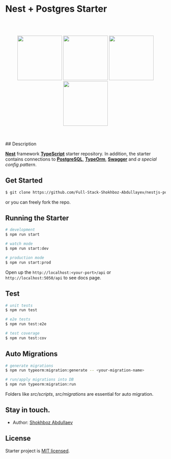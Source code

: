 
# Nest + Postgres Starter 

<br>
<br>
<p align="middle" float="left">
      <img  width="140px" src="https://www.vectorlogo.zone/logos/nestjs/nestjs-icon.svg"/>
      <img  width="140px" src="https://wiki.postgresql.org/images/a/a4/PostgreSQL_logo.3colors.svg"/>
      <img  width="140px" src="https://img.stackshare.io/service/7419/20165699.png"/>
      <img  width="140px" src="https://iconape.com/wp-content/files/kd/371533/svg/371533.svg"/>
</p>
<br>
<br>
## Description

__[Nest](https://github.com/nestjs/nest)__ framework __[TypeScript](https://www.typescriptlang.org/)__ starter repository. In addition, the starter contains connections to __[PostgreSQL](https://www.postgresql.org)__, __[TypeOrm](https://typeorm.io)__, __[Swagger](https://swagger.io)__ and _a special config pattern_.

## Get Started

```bash
$ git clone https://github.com/Full-Stack-Shokhboz-Abdullayev/nestjs-postgres-starter.git
```
or you can freely fork the repo.

## Running the Starter

```bash
# development
$ npm run start

# watch mode
$ npm run start:dev

# production mode
$ npm run start:prod
```

Open up the `http://localhost:<your-port>/api` or `http://localhost:5050/api` to see docs page.

## Test

```bash
# unit tests
$ npm run test

# e2e tests
$ npm run test:e2e

# test coverage
$ npm run test:cov
```

## Auto Migrations

```bash
# generate migrations
$ npm run typeorm:migration:generate -- <your-migration-name>

# run/apply migrations into DB
$ npm run typeorm:migration:run
```
Folders like _src/scripts_, _src/migrations_ are essential for auto migration.


## Stay in touch.

- Author: [Shokhboz Abdullaev](https://shox-pro.com)


## License

Starter project is [MIT licensed](LICENSE).
